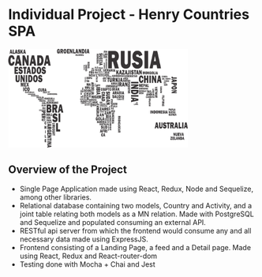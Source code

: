 
# Individual Project - Henry Countries SPA

<p align="left">
  <img height="200" src="./countries.png" />
</p>

## Overview of the Project

- Single Page Application made using React, Redux, Node and Sequelize, among other libraries.
- Relational database containing two models, Country and Activity, and a joint table relating both models as a MN relation. Made with PostgreSQL and Sequelize and populated consuming an external API.
- RESTful api server from which the frontend would consume any and all necessary data made using ExpressJS.
- Frontend consisting of a Landing Page, a feed and a Detail page. Made using React, Redux and React-router-dom
- Testing done with Mocha + Chai and Jest
